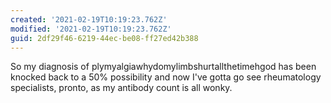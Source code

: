 ```yaml
---
created: '2021-02-19T10:19:23.762Z'
modified: '2021-02-19T10:19:23.762Z'
guid: 2df29f46-6219-44ec-be08-ff27ed42b388
---
```

So my diagnosis of plymyalgiawhydomylimbshurtallthetimehgod has been knocked back to a 50% possibility and now I've gotta go see rheumatology specialists, pronto, as my antibody count is all wonky.
